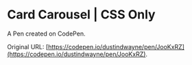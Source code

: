 # Card Carousel | CSS Only

A Pen created on CodePen.

Original URL: [https://codepen.io/dustindwayne/pen/JooKxRZ](https://codepen.io/dustindwayne/pen/JooKxRZ).

